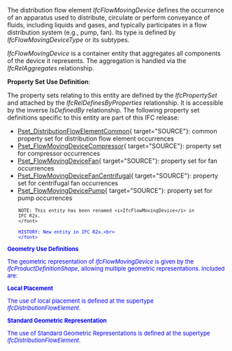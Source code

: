 The distribution flow element _IfcFlowMovingDevice_ defines the occurrence of an apparatus used to distribute, circulate or perform conveyance of fluids, including liquids and gases, and typically participates in a flow distribution system (e.g., pump, fan). Its type is defined by _IfcFlowMovingDeviceType_ or its subtypes.

_IfcFlowMovingDevice_ is a container entity that aggregates all components of the device it represents. The aggregation is handled via the _IfcRelAggregates_ relationship.

****Property Set Use Definition****:

The property sets relating to this entity are defined by the _IfcPropertySet_ and attached by the _IfcRelDefinesByProperties_ relationship. It is accessible by the inverse _IsDefinedBy_ relationship. The following property set definitions specific to this entity are part of this IFC release:

* [Pset_DistributionFlowElementCommon](../../psd/IfcSharedBldgServiceElements/Pset_DistributionFlowElementCommon.xml){ target="SOURCE"}: common property set for distribution flow element occurrences 
* [Pset_FlowMovingDeviceCompressor](../../psd/IfcSharedBldgServiceElements/Pset_FlowMovingDeviceCompressor.xml){ target="SOURCE"}: property set for compressor occurrences 
* [Pset_FlowMovingDeviceFan](../../psd/IfcSharedBldgServiceElements/Pset_FlowMovingDeviceFan.xml){ target="SOURCE"}: property set for fan occurrences 
* [Pset_FlowMovingDeviceFanCentrifugal](../../psd/IfcSharedBldgServiceElements/Pset_FlowMovingDeviceFanCentrifugal.xml){ target="SOURCE"}: property set for centrifugal fan occurrences 
* [Pset_FlowMovingDevicePump](../../psd/IfcSharedBldgServiceElements/Pset_FlowMovingDevicePump.xml){ target="SOURCE"}: property set for pump occurrences 

> <font size="-1">
    	NOTE: This entity has been renamed <i>IfcFlowMovingDevice</i> in 
        IFC R2x.
    	</font>

> <font color="#0000ff" size="-1">
    	HISTORY: New entity in IFC R2x.<br>
    	</font>

**Geometry Use Definitions**

The geometric representation of _IfcFlowMovingDevice_ is given by the _IfcProductDefinitionShape_, allowing multiple geometric representations. Included are:

**Local Placement**

The use of local placement is defined at the supertype _IfcDistributionFlowElement_.

**Standard Geometric Representation**

The use of Standard Geometric Representations is defined at the supertype _IfcDistributionFlowElement_.